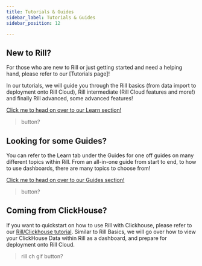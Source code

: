 ```yaml
---
title: Tutorials & Guides
sidebar_label: Tutorials & Guides
sidebar_position: 12

---
```


## New to Rill?


For those who are new to Rill or just getting started and need a helping hand, please refer to our [Tutorials page]!

In our tutorials, we will guide you through the Rill basics (from data import to deployment onto Rill Cloud), Rill intermediate (Rill Cloud features and more!) and finally Rill advanced, some advanced features!

[Click me to head on over to our Learn section!](/learn)
> button?

## Looking for some Guides?

You can refer to the Learn tab under the Guides for one off guides on many different topics within Rill. From an all-in-one guide from start to end, to how to use dashboards, there are many topics to choose from!

[Click me to head on over to our Guides section!](/learn/guides/all_in_one)
> button?

## Coming from ClickHouse?

If you want to quickstart on how to use Rill with Clickhouse, please refer to our [Rill/Clickhouse tutorial](/learn/rill_clickhouse/r_ch_0). Similar to Rill Basics, we will go over how to view your ClickHouse Data within Rill as a dashboard, and prepare for deployment onto Rill Cloud.


>rill ch gif
>button?